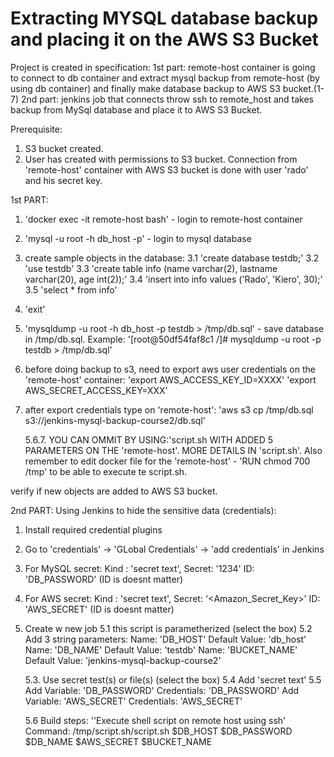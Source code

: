 # Extracting MYSQL database backup and placing it on the AWS S3 Bucket

Project is created in specification:
1st part: remote-host container is going to connect to db container and extract mysql backup from remote-host (by using db container) and finally make database backup to AWS S3 bucket.(1-7)
2nd part: jenkins job that connects throw ssh to remote_host and takes backup from MySql database and place it to AWS S3 Bucket.

Prerequisite:
1. S3 bucket created.
2. User has created with permissions to S3 bucket.
Connection from 'remote-host' container with AWS S3 bucket is done with user 'rado' and his secret key.

1st PART:

1. 'docker exec -it remote-host bash' - login to remote-host container
2. 'mysql -u root -h db_host -p' - login to mysql database
3. create sample objects in the database:
   3.1 'create database testdb;'
   3.2 'use testdb'
   3.3 'create table info (name varchar(2), lastname varchar(20), age int(2));'
   3.4 'insert into info values ('Rado', 'Kiero', 30);'
   3.5 'select * from info'
4. 'exit'
5. 'mysqldump -u root -h db_host -p testdb > /tmp/db.sql' - save database in /tmp/db.sql.
    Example: '[root@50df54faf8c1 /]# mysqldump -u root -p testdb > /tmp/db.sql'
6. before doing backup to s3, need to export aws user credentials on the 'remote-host' container:
   'export AWS_ACCESS_KEY_ID=XXXX'
   'export AWS_SECRET_ACCESS_KEY=XXX'
7. after export credentials type on 'remote-host':
   'aws s3 cp /tmp/db.sql s3://jenkins-mysql-backup-course2/db.sql'
   
    5.6.7. YOU CAN OMMIT BY USING:'script.sh WITH ADDED 5 PARAMETERS ON THE 'remote-host'. MORE DETAILS IN 'script.sh'.
    Also remember to edit docker file for the 'remote-host' - 'RUN chmod 700 /tmp' to be able to execute te script.sh.

verify if new objects are added to AWS S3 bucket.

2nd PART:
Using Jenkins to hide the sensitive data (credentials):
1. Install required credential plugins
2. Go to 'credentials' -> 'GLobal Credentials' -> 'add credentials' in Jenkins
3. For MySQL secret: Kind : 'secret text', Secret: '1234' ID: 'DB_PASSWORD' (ID is doesnt matter)
4. For AWS secret: Kind : 'secret text', Secret: '<Amazon_Secret_Key>' ID: 'AWS_SECRET' (ID is doesnt matter)

5. Create w new job
   5.1 this script is parametherized (select the box)
   5.2 Add 3 string parameters:
    Name: 'DB_HOST' Default Value: 'db_host'
    Name: 'DB_NAME' Default Value: 'testdb'
    Name: 'BUCKET_NAME' Default Value: 'jenkins-mysql-backup-course2'

   5.3.  Use secret test(s) or file(s) (select the box)
   5.4 Add 'secret text'
   5.5 Add Variable: 'DB_PASSWORD' Credentials: 'DB_PASSWORD'
       Add Variable: 'AWS_SECRET' Credentials: 'AWS_SECRET'

   5.6 Build steps: ''Execute shell script on remote host using ssh'
    Command: /tmp/script.sh/script.sh $DB_HOST $DB_PASSWORD $DB_NAME $AWS_SECRET $BUCKET_NAME

